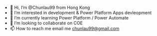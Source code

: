 - 👋 Hi, I’m @Chunlau99 from Hong Kong 
- 👀 I’m interested in development & Power Platform Apps devleopment 
- 🌱 I’m currently learning Power Platform / Power Automate 
- 💞️ I’m looking to collaborate on COE 
- 📫 How to reach me email me chunlau99@gmail.com

<!---
Chunlau99/Chunlau99 is a ✨ special ✨ repository because its `README.md` (this file) appears on your GitHub profile.
You can click the Preview link to take a look at your changes.
--->
